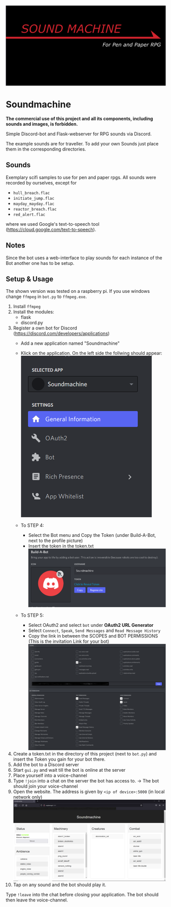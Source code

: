 ![logo](images/logo.png)

# Soundmachine
 
 **The commercial use of this project and all its components, including sounds and images, is forbidden.**
 
 
 Simple Discord-bot and Flask-webserver for RPG sounds via Discord.
 
 The example sounds are for traveller.
 To add your own Sounds just place them in the corresponding directories.
 
## Sounds
Exemplary scifi samples to use for pen and paper rpgs. All sounds were recorded by ourselves, except for 

- `hull_breach.flac` 
- `initiate_jump.flac`
- `mayday_mayday.flac` 
- `reactor_breach.flac` 
- `red_alert.flac`

where we used Google's text-to-speech tool (https://cloud.google.com/text-to-speech).

## Notes
Since the bot uses a web-interface to play sounds 
for each instance of the Bot another one has to be setup.

## Setup & Usage
The shown version was tested on a raspberry pi.
If you use windows change `ffmpeg` in `bot.py` to `ffmpeg.exe`.

1. Install `ffmpeg`
2. Install the modules:
    -   flask
    -   discord.py
3. Register a own bot for Discord (https://discord.com/developers/applications)
	- Add a new application named "Soundmachine"
	- Klick on the application. On the left side the follwing should appear:  
	![navbar in the developer portal of discord](images/application_1.png)
	
	- To STEP 4:
		- Select the Bot menu and Copy the Token (under Build-A-Bot, next to the profile picture)
		- Insert the token in the token.txt  
		![Get token for bot](images/application_3.png)
	- To STEP 5:
		- Select OAuth2 and select `bot` under **OAuth2 URL Generator** 
		- Select `Connect`, `Speak`, `Send Messages` and `Read Message History`
		- Copy the link in between the SCOPES and BOT PERMISSIONS (This is the invitation Link for your bot)  
		![Invitation URL for Discord bot](images/application_2.png)
4. Create a token.txt in the directory of this project (next to `bot.py`) and insert the Token you gain for your bot there.
5. Add the bot to a Discord server
6. Start `gui.py` and wait till the bot is online at the server
7. Place yourself into a voice-channel
8. Type `!join` into a chat on the server the bot has access to. -> The bot should join your voice-channel
9. Open the website. The address is given by `<ip of device>:5000` (in local network only)  
![Website the bot is controlled with](images/website.png)
10. Tap on any sound and the bot should play it.

Type `!leave` into the chat before closing your application. The bot should then leave the voice-channel.
